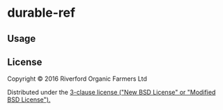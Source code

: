 # durable-ref

## Usage

## License

Copyright © 2016 Riverford Organic Farmers Ltd

Distributed under the [3-clause license ("New BSD License" or "Modified BSD License").](http://github.com/riverford/durable-ref/blob/master/LICENSE)